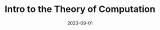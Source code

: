 ---
org: MIT
courseno: 18.404
title: Intro to the Theory of Computation
subject: Math
date: 2023-09-01
term: Fall 2023
status: WIP
notes: 18-404.pdf
code: 18.404
site:
instructor: Michael Sipser
comment: 
---